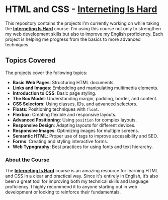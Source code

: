 # HTML and CSS - [Interneting Is Hard](https://internetingishard.netlify.app)

This repository contains the projects I'm currently working on while taking the **[Interneting Is Hard](https://internetingishard.netlify.app)** course. I'm using this course not only to strengthen my web development skills but also to improve my English proficiency. Each project is helping me progress from the basics to more advanced techniques.

## Topics Covered
The projects cover the following topics:
- **Basic Web Pages**: Structuring HTML documents.
- **Links and Images**: Embedding and manipulating multimedia elements.
- **Introduction to CSS**: Basic page styling.
- **The Box Model**: Understanding margin, padding, border, and content.
- **CSS Selectors**: Using classes, IDs, and advanced selectors.
- **Floats**: Positioning techniques with `float`.
- **Flexbox**: Creating flexible and responsive layouts.
- **Advanced Positioning**: Using `position` for complex layouts.
- **Responsive Design**: Adapting layouts for different devices.
- **Responsive Images**: Optimizing images for multiple screens.
- **Semantic HTML**: Proper use of tags to improve accessibility and SEO.
- **Forms**: Creating and styling interactive forms.
- **Web Typography**: Best practices for using fonts and text hierarchy.

### About the Course
The **[Interneting Is Hard](https://internetingishard.netlify.app)** course is an amazing resource for learning HTML and CSS in a clear and practical way. Since it's entirely in English, it’s also been a great tool for improving both my technical skills and language proficiency. I highly recommend it to anyone starting out in web development or looking to reinforce their fundamentals.
